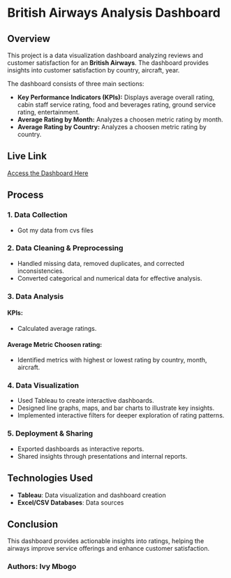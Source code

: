 # British Airways Analysis Dashboard

## Overview
This project is a data visualization dashboard analyzing reviews and customer satisfaction for an **British Airways**. The dashboard provides insights into customer satisfaction by country, aircraft, year.

The dashboard consists of three main sections:
- **Key Performance Indicators (KPIs):** Displays average overall rating, cabin staff service rating, food and beverages rating, ground service rating, entertainment.
- **Average Rating by Month:** Analyzes a choosen metric rating by month.
- **Average Rating by Country:** Analyzes a choosen metric rating by country.

## Live Link
[Access the Dashboard Here](https://public.tableau.com/app/profile/ivy.mbogo/viz/BritishAirways_17464496549510/BritishAirwaysDashboard)

## Process
### 1. Data Collection
- Got my data from cvs files

### 2. Data Cleaning & Preprocessing
- Handled missing data, removed duplicates, and corrected inconsistencies.
- Converted categorical and numerical data for effective analysis.

### 3. Data Analysis
#### KPIs:
- Calculated average ratings.

#### Average Metric Choosen rating:
- Identified metrics with highest or lowest rating by country, month, aircraft.

### 4. Data Visualization
- Used Tableau to create interactive dashboards.
- Designed line graphs, maps, and bar charts to illustrate key insights.
- Implemented interactive filters for deeper exploration of rating patterns.

### 5. Deployment & Sharing
- Exported dashboards as interactive reports.
- Shared insights through presentations and internal reports.

## Technologies Used
- **Tableau**: Data visualization and dashboard creation
- **Excel/CSV Databases**: Data sources


## Conclusion
This dashboard provides actionable insights into ratings, helping the airways improve service offerings and enhance customer satisfaction.


### Authors: Ivy Mbogo
